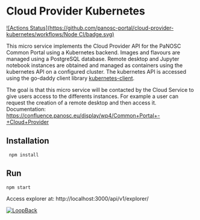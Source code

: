 # Cloud Provider Kubernetes
[![Actions Status](https://github.com/panosc-portal/cloud-provider-kubernetes/workflows/Node CI/badge.svg)](https://github.com/panosc-portal/cloud-provider-kubernetes/actions)


This micro service implements the Cloud Provider API for the PaNOSC Common Portal  using a Kubernetes backend.
Images and flavours are managed using  a PostgreSQL database. 
Remote desktop and Jupyter notebook instances are obtained and managed as containers using the kubernetes API on a configured cluster. 
The kubernetes API is accessed using the go-daddy client library  [kubernetes-client](https://github.com/godaddy/kubernetes-client).

The goal is that this micro service will be contacted by the Cloud Service to  give users access to the differents  instances. 
For example a user can request the creation of a remote desktop and then access it.
Documentation: https://confluence.panosc.eu/display/wp4/Common+Portal+-+Cloud+Provider

## Installation
```
 npm install 
 ```

## Run
```
npm start
```
Access explorer at: http://localhost:3000/api/v1/explorer/

[![LoopBack](https://github.com/strongloop/loopback-next/raw/master/docs/site/imgs/branding/Powered-by-LoopBack-Badge-(blue)-@2x.png)](http://loopback.io/)
